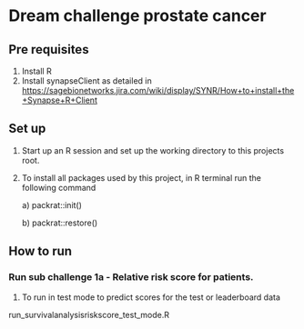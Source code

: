 # Dream challenge prostate cancer

## Pre requisites
1. Install R
2. Install synapseClient as detailed in https://sagebionetworks.jira.com/wiki/display/SYNR/How+to+install+the+Synapse+R+Client

## Set up
1. Start up an R session and set up the working directory to this projects root.
2. To install all packages used by this project, in R terminal run the following command

    a) packrat::init()
    
    b) packrat::restore()

## How to run
### Run sub challenge 1a -  Relative risk score for patients.

1. To run in test mode to predict scores for the test or leaderboard data

run_survivalanalysisriskscore_test_mode.R <inputtraindatadir> <inputtestdatadir> <outputdir> 




